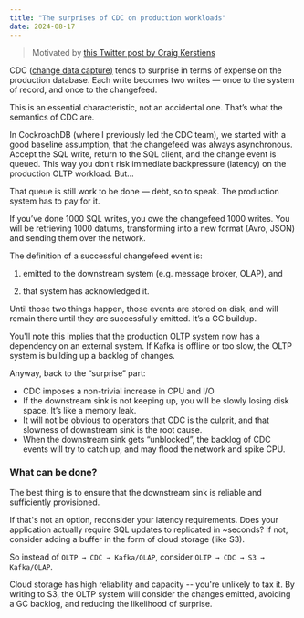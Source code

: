 ```yaml
---
title: "The surprises of CDC on production workloads"
date: 2024-08-17
---
```


> Motivated by [this Twitter post by Craig Kerstiens](https://x.com/craigkerstiens/status/1824114371737616794)

CDC ([change data capture)](https://en.wikipedia.org/wiki/Change_data_capture) tends to surprise in terms of expense on the production database. Each write becomes two writes — once to the system of record, and once to the changefeed.

This is an essential characteristic, not an accidental one. That’s what the semantics of CDC are.

In CockroachDB (where I previously led the CDC team), we started with a good baseline assumption, that the changefeed was always asynchronous. Accept the SQL write, return to the SQL client, and the change event is queued. This way you don’t risk immediate backpressure (latency) on the production OLTP workload. But...

That queue is still work to be done — debt, so to speak. The production system has to pay for it.

If you’ve done 1000 SQL writes, you owe the changefeed 1000 writes. You will be retrieving 1000 datums, transforming into a new format (Avro, JSON) and sending them over the network.

The definition of a successful changefeed event is:

1) emitted to the downstream system (e.g. message broker, OLAP), and

2) that system has acknowledged it.

Until those two things happen, those events are stored on disk, and will remain there until they are successfully emitted. It’s a GC buildup.

You'll note this implies that the production OLTP system now has a dependency on an external system. If Kafka is offline or too slow, the OLTP system is building up a backlog of changes.

Anyway, back to the “surprise” part:

- CDC imposes a non-trivial increase in CPU and I/O
- If the downstream sink is not keeping up, you will be slowly losing disk space. It’s like a memory leak.
- It will not be obvious to operators that CDC is the culprit, and that slowness of downstream sink is the root cause.
- When the downstream sink gets “unblocked”, the backlog of CDC events will try to catch up, and may flood the network and spike CPU.

### What can be done?

The best thing is to ensure that the downstream sink is reliable and sufficiently provisioned.

If that's not an option, reconsider your latency requirements. Does your application actually require SQL updates to replicated in ~seconds? If not, consider adding a buffer in the form of cloud storage (like S3).

So instead of `OLTP → CDC → Kafka/OLAP`, consider `OLTP → CDC → S3 → Kafka/OLAP`.

Cloud storage has high reliability and capacity -- you're unlikely to tax it. By writing to S3, the OLTP system will consider the changes emitted, avoiding a GC backlog, and reducing the likelihood of surprise.
